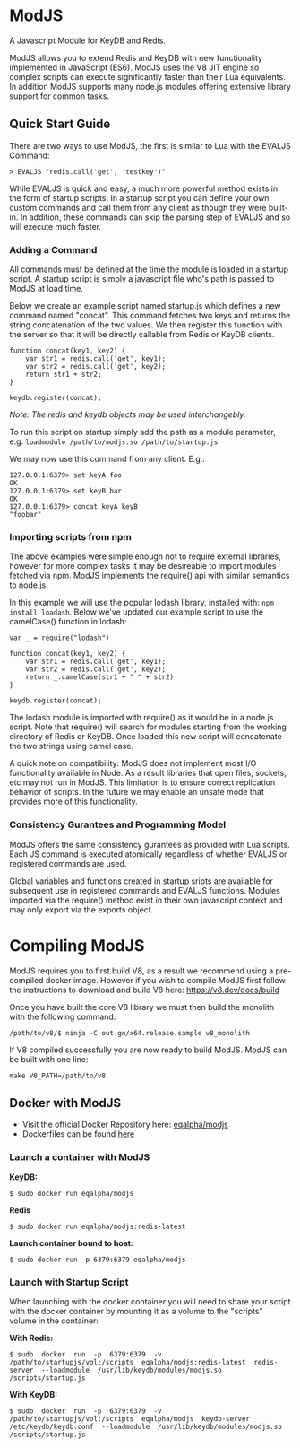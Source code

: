 # ModJS
A Javascript Module for KeyDB and Redis.

ModJS allows you to extend Redis and KeyDB with new functionality implemented in JavaScript (ES6).  ModJS uses the V8 JIT engine so complex scripts can execute significantly faster than their Lua equivalents.  In addition ModJS supports many node.js modules offering extensive library support for common tasks.

## Quick Start Guide
There are two ways to use ModJS, the first is similar to Lua with the EVALJS Command:

    > EVALJS "redis.call('get', 'testkey')"
    
While EVALJS is quick and easy, a much more powerful method exists in the form of startup scripts. 
In a startup script you can define your own custom commands and call them from any client as though they were built-in.  In addition,
these commands can skip the parsing step of EVALJS and so will execute much faster.

### Adding a Command

All commands must be defined at the time the module is loaded in a startup script.  A startup script is simply a javascript file who's path is passed to ModJS at load time.

Below we create an example script named startup.js which defines a new command named "concat".  This command fetches two keys and returns the string concatenation of the two values.
We then register this function with the server so that it will be directly callable from Redis or KeyDB clients.

    function concat(key1, key2) {
        var str1 = redis.call('get', key1);
        var str2 = redis.call('get', key2);
        return str1 + str2;
    }
    
    keydb.register(concat);

*Note: The redis and keydb objects may be used interchangebly.*

To run this script on startup simply add the path as a module parameter, e.g. ``loadmodule /path/to/modjs.so /path/to/startup.js``

We may now use this command from any client.  E.g.:

    127.0.0.1:6379> set keyA foo
    OK
    127.0.0.1:6379> set keyB bar
    OK
    127.0.0.1:6379> concat keyA keyB
    "foobar"

### Importing scripts from npm

The above examples were simple enough not to require external libraries, however for more complex tasks it may be desireable to import modules fetched via npm.  ModJS implements the require() api with similar semantics to node.js.  

In this example we will use the popular lodash library, installed with: ``npm install loadash``.  Below we've updated our example script to use the camelCase() function in lodash:

    var _ = require("lodash")

    function concat(key1, key2) {
        var str1 = redis.call('get', key1);
        var str2 = redis.call('get', key2);
        return _.camelCase(str1 + " " + str2)
    }
    
    keydb.register(concat);

The lodash module is imported with require() as it would be in a node.js script.  Note that require() will search for modules starting from the working directory of Redis or KeyDB.  Once loaded this new script will concatenate the two strings using camel case.

A quick note on compatibility:  ModJS does not implement most I/O functionality available in Node. As a result libraries that open files, sockets, etc may not run in ModJS.  This limitation is to ensure correct replication behavior of scripts.  In the future we may enable an unsafe mode that provides more of this functionality.

### Consistency Gurantees and Programming Model

ModJS offers the same consistency gurantees as provided with Lua scripts.  Each JS command is executed atomically regardless of whether EVALJS or registered commands are used.  

Global variables and functions created in startup sripts are available for subsequent use in registered commands and EVALJS functions.  Modules imported via the require() method exist in their own javascript context and may only export via the exports object. 

# Compiling ModJS

ModJS requires you to first build V8, as a result we recommend using a pre-compiled docker image.  However if you wish to compile ModJS first follow the instructions to download and build V8 here: https://v8.dev/docs/build

Once you have built the core V8 library we must then build the monolith with the following command:

    /path/to/v8/$ ninja -C out.gn/x64.release.sample v8_monolith 
    
If V8 compiled successfully you are now ready to build ModJS.  ModJS can be built with one line:

    make V8_PATH=/path/to/v8
    

## Docker with ModJS

* Visit the official Docker Repository here: [eqalpha/modjs](https://hub.docker.com/r/eqalpha/modjs)
* Dockerfiles can be found [here](https://github.com/JohnSully/ModJS/Dockerfiles)

### Launch a container with ModJS

<b>KeyDB:</b>
```
$ sudo docker run eqalpha/modjs
```

<b>Redis</b>
```
$ sudo docker run eqalpha/modjs:redis-latest
```

<b>Launch container bound to host:</b>
```
$ sudo docker run -p 6379:6379 eqalpha/modjs
```

### Launch with Startup Script

When launching with the docker container you will need to share your script with the docker container by mounting it as a volume to the "scripts" volume in the container:

<b>With Redis:</b>
```
$ sudo  docker  run  -p  6379:6379  -v  /path/to/startupjs/vol:/scripts  eqalpha/modjs:redis-latest  redis-server  --loadmodule  /usr/lib/keydb/modules/modjs.so  /scripts/startup.js
```

<b>With KeyDB:</b>
```
$ sudo  docker  run  -p  6379:6379  -v  /path/to/startupjs/vol:/scripts  eqalpha/modjs  keydb-server  /etc/keydb/keydb.conf  --loadmodule  /usr/lib/keydb/modules/modjs.so  /scripts/startup.js
```

